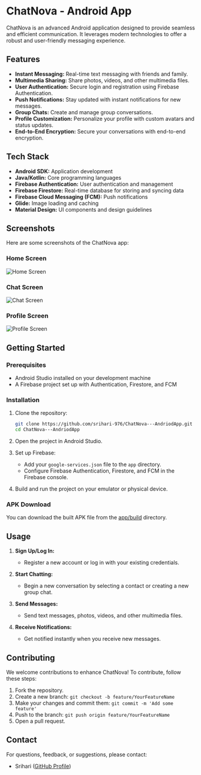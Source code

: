 # ChatNova - Android App

ChatNova is an advanced Android application designed to provide seamless and efficient communication. It leverages modern technologies to offer a robust and user-friendly messaging experience.

## Features

- **Instant Messaging:** Real-time text messaging with friends and family.
- **Multimedia Sharing:** Share photos, videos, and other multimedia files.
- **User Authentication:** Secure login and registration using Firebase Authentication.
- **Push Notifications:** Stay updated with instant notifications for new messages.
- **Group Chats:** Create and manage group conversations.
- **Profile Customization:** Personalize your profile with custom avatars and status updates.
- **End-to-End Encryption:** Secure your conversations with end-to-end encryption.

## Tech Stack

- **Android SDK:** Application development
- **Java/Kotlin:** Core programming languages
- **Firebase Authentication:** User authentication and management
- **Firebase Firestore:** Real-time database for storing and syncing data
- **Firebase Cloud Messaging (FCM):** Push notifications
- **Glide:** Image loading and caching
- **Material Design:** UI components and design guidelines

## Screenshots

Here are some screenshots of the ChatNova app:

### Home Screen
![Home Screen](screenshots/home_screen.png)

### Chat Screen
![Chat Screen](screenshots/chat_screen.png)

### Profile Screen
![Profile Screen](screenshots/sign_up.png)

## Getting Started

### Prerequisites

- Android Studio installed on your development machine
- A Firebase project set up with Authentication, Firestore, and FCM

### Installation

1. Clone the repository:
    ```bash
    git clone https://github.com/srihari-976/ChatNova---AndriodApp.git
    cd ChatNova---AndriodApp
    ```

2. Open the project in Android Studio.

3. Set up Firebase:
    - Add your `google-services.json` file to the `app` directory.
    - Configure Firebase Authentication, Firestore, and FCM in the Firebase console.

4. Build and run the project on your emulator or physical device.

### APK Download

You can download the built APK file from the [app/build](https://github.com/srihari-976/ChatNova---AndriodApp/tree/main/app/build) directory.

## Usage

1. **Sign Up/Log In:**
    - Register a new account or log in with your existing credentials.

2. **Start Chatting:**
    - Begin a new conversation by selecting a contact or creating a new group chat.

3. **Send Messages:**
    - Send text messages, photos, videos, and other multimedia files.

4. **Receive Notifications:**
    - Get notified instantly when you receive new messages.

## Contributing

We welcome contributions to enhance ChatNova! To contribute, follow these steps:

1. Fork the repository.
2. Create a new branch: `git checkout -b feature/YourFeatureName`
3. Make your changes and commit them: `git commit -m 'Add some feature'`
4. Push to the branch: `git push origin feature/YourFeatureName`
5. Open a pull request.

## Contact

For questions, feedback, or suggestions, please contact:

- Srihari ([GitHub Profile](https://github.com/srihari-976))
